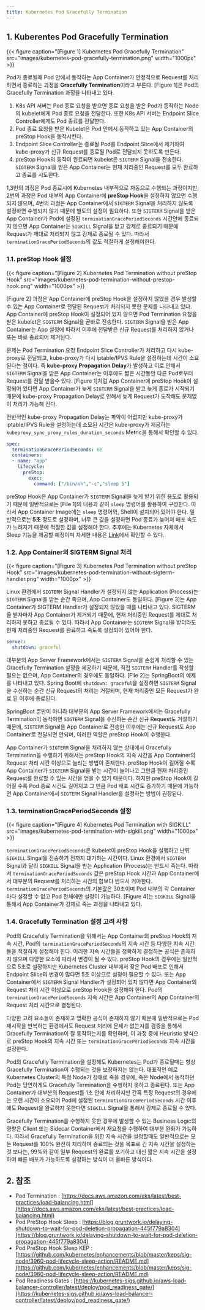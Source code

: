 ```yaml
---
title: Kubernetes Pod Gracefully Termination
---
```


## 1. Kuberentes Pod Gracefully Termination

{{< figure caption="[Figure 1] Kubernetes Pod Gracefully Termination" src="images/kubernetes-pod-gracefully-termination.png" width="1000px" >}}

Pod가 종료될때 Pod 안에서 동작하는 App Container가 안정적으로 Request를 처리하면서 종료하는 과정을 **Gracefully Termination**이라고 부른다. [Figure 1]은 Pod의 Gracefully Termination 과정을 나타내고 있다.

1. K8s API 서버는 Pod 종료 요청을 받으면 종료 요청을 받은 Pod가 동작하는 Node의 kubelet에게 Pod 종료 요청을 전달한다. 또한 K8s API 서버는 Endpoint Slice Controller에게도 Pod 종료를 전달한다.
2. Pod 종료 요청을 받은 Kubelet은 Pod 안에서 동작하고 있는 App Container의 preStop Hook을 동작시킨다.
3. Endpoint Slice Controller는 종료될 Pod를 Endpoint Slice에서 제거하여 kube-proxy가 신규 Request를 종료될 Pod로 전달되지 못하도록 만든다.
4. preStop Hook의 동작이 완료되면 kubelet은 `SIGTERM` Signal을 전송한다. `SIGTERM` Signal을 받은 App Container는 현재 처리중인 Request를 모두 완료하고 종료를 시도한다. 

1,3번의 과정은 Pod 종료시에 Kubernetes 내부적으로 자동으로 수행되는 과정이지만, 2번의 과정은 Pod 내부의 App Container에 **preStop Hook**을 설정하지 않으면 수행되지 않으며, 4번의 과정은 App Container에서 `SIGTERM` Signal을 처리하지 않도록 설정하면 수행되지 않기 때문에 별도의 설정이 필요하다. 또한 `SIGTERM` Signal을 받은 App Container가 Pod에 설정된 `terminationGracePeriodSeconds` 시간안에 종료되지 않으면 App Container는 `SIGKILL` Signal을 받고 강제로 종료되기 때문에 Request가 제대로 처리되지 않고 강제로 종료될 수 있다. 따라서 `terminationGracePeriodSeconds`의 값도 적절하게 설정해야한다.

### 1.1. preStop Hook 설정

{{< figure caption="[Figure 2] Kubernetes Pod Termination without preStop Hook" src="images/kubernetes-pod-termination-without-prestop-hook.png" width="1000px" >}}

[Figure 2] 과정은 App Container에 preStop Hook을 설정하지 않았을 경우 발생할 수 있는 App Container로 전달된 Request가 처리되지 못한 문제를 나타내고 있다. App Container에 preStop Hook이 설정되어 있지 않으면 Pod Termination 요청을 받은 kubelet은 `SIGTERM` Signal을 곧바로 전송한다. `SIGTERM` Signal을 받은 App Container는 App 설정에 따라서 이후에 전달받은 신규 Request를 처리하지 않거나 또는 바로 종료되어 제거된다.

문제는 Pod Termination 요청 Endpoint Slice Controller가 처리하고 다시 kube-proxy로 전달되고, kube-proxy가 다시 iptable/IPVS Rule을 설정하는데 시간이 소요된다는 점이다. 즉 **kube-proxy Propagation Delay**가 발생하고 이로 인해서 `SIGTERM` Signal을 받은 App Container는 이후에도 짧은 시간동안 다른 Pod로부터 Request를 전달 받을수 있다. [Figure 1]처럼 App Container에 preStop Hook이 설정되어 있다면 App Container가 늦게 `SIGTERM` Signal을 받고 늦게 종료가 시작되기 때문에 kube-proxy Propagation Delay로 인해서 늦게 Request가 도착해도 문제없이 처리가 가능해 진다.

전반적인 kube-proxy Propagation Delay는 파악이 어렵지만 kube-proxy가 iptable/IPVS Rule을 설정하는데 소모된 시간은 kube-proxy가 제공하는 `kubeproxy_sync_proxy_rules_duration_seconds` Metric을 통해서 확인할 수 있다.

```yaml {caption="[File 1] preStop Hook sleep command Example", linenos=table}
spec:
  terminationGracePeriodSeconds: 60
  containers:
  - name: "app"
    lifecycle:
      preStop:
        exec:
          command: ["/bin/sh","-c","sleep 5"]
```

preStop Hook은 App Container가 `SIGTERM` Signal을 늦게 받기 위한 용도로 활용되기 때문에 일반적으로는 [File 1]의 내용과 같이 `sleep` 명령어를 활용하여 구성한다. 따라서 App Container Image에는 `sleep` 명령어와, Shell이 설치되어 있어야 한다. 일반적으로는 **5초** 정도로 설정하며, 너무 큰 값을 설정하면 Pod 종료가 늦어져 배포 속도가 느려지기 때문에 적절한 값을 설정해야 한다. 추후에는 Kubernetes 자체에서 Sleep 기능을 제공할 예정이며 자세한 내용은 [Link](https://github.com/kubernetes/enhancements/blob/master/keps/sig-node/3960-pod-lifecycle-sleep-action/README.md)에서 확인할 수 있다.

### 1.2. App Container의 SIGTERM Signal 처리

{{< figure caption="[Figure 3] Kubernetes Pod Termination without preStop Hook" src="images/kubernetes-pod-termination-without-sigterm-handler.png" width="1000px" >}}

Linux 환경에서 `SIGTERM` Signal Handler가 설정되지 않는 Application (Process)는 `SIGTERM` Signal을 받는 순간 죽으며, App Container도 동일하다. [Figure 3]는 App Container가 SIGTERM Handler가 설정되지 않았을 때를 나타내고 있다. SIGTERM을 받자마자 App Container가 제거되기 때문에, 현재 처리중인 Request를 제대로 처리하지 못하고 종료될 수 있다. 따라서 App Container는 `SIGTERM` Signal을 받더라도 현재 처리중인 Request를 완료하고 죽도록 설정되어 있어야 한다.

```yaml {caption="[File 2] SpringBoot SIGTEM Handler Configuration", linenos=table}
server:
  shutdown: graceful
```

대부분의 App Server Framework에서는 `SIGTERM` Signal을 손쉽게 처리할 수 있는 Gracefully Termination 설정을 제공하기 때문에, 직접 `SIGTERM` Handler를 작성할 필요는 없으며, App Container의 경우에도 동일하다. [File 2]는 SpringBoot의 예제를 나타내고 있다. Spring Boot에 `shutdown: graceful`을 설정하면 `SIGTERM` Signal을 수신하는 순간 신규 Request의 처리는 거절되며, 현재 처리중인 모든 Request가 완료 된 이후에 종료된다.

SpringBoot 뿐만이 아니라 대부분의 App Server Framework에서는 Gracefully Termination이 동작하면 `SIGTERM` Signal을 수신하는 순간 신규 Request도 거절하기 때문에, `SIGTERM` Signal을 App Container로 전송한 이후에는 신규 Request도 App Container로 전달되면 안되며, 이러한 역할은 preStop Hook이 수행한다.

App Container가 `SIGTERM` Signal을 처리하지 않는 상태에서 Gracefully Termination을 수행하기 위해서는 preStop Hook의 지속 시간을 App Container의 Request 처리 시간 이상으로 늘리는 방법이 존재한다. preStop Hook이 길어질 수록 App Container가 `SIGTERM` Signal을 받는 시간이 늘어나고 그만큼 현재 처리중인 Request를 완료할 수 있는 시간을 얻을 수 있기 때문이다. 하지만 preStop Hook이 길어질 수록 Pod 종료 시간도 길어지고 그 만큼 Pod 배포 시간도 증가하기 때문에 가능하면 App Container에서 `SIGTERM` Signal Handler를 설정하는 방법이 권장된다.

### 1.3. terminationGracePeriodSeconds 설정

{{< figure caption="[Figure 4] Kubernetes Pod Termination with SIGKILL" src="images/kubernetes-pod-termination-with-sigkill.png" width="1000px" >}}

`terminationGracePeriodSeconds`은 kubelet이 preStop Hook을 실행하고 난뒤 `SIGKILL` Singal을 전송하기 전까지 대기하는 시간이다. Linux 환경에서 `SIGTERM` Signal과 달리 `SIGKILL` Signal을 받는 Application (Process)는 반드시 죽는다. 따라서 `terminationGracePeriodSeconds` 값은 preStop Hook 시간과 App Container에서 대부분의 Request를 처리하는 시간의 합보다 반드시 커야한다. `terminationGracePeriodSeconds`의 기본값은 30초이며 Pod 내부의 각 Container마다 설정할 수 없고 Pod 전체에만 설정이 가능하다. [Figure 4]는 `SIGKILL` Signal을 통해서 App Container가 강제로 죽는 과정을 나타내고 있다.

### 1.4. Gracefully Termination 설정 고려 사항

Pod의 Gracefully Termination을 위해서는 App Container의 preStop Hook의 지속 시간, Pod의 `terminationGracePeriodSeconds`의 지속 시간 등 다양한 지속 시간들을 적절하게 설정해야 한다. 이러한 지속 시간들을 정확하게 결정하는 공식은 존재하지 않으며 다양한 요소에 따라서 변경이 될 수 있다. preStop Hook의 경우에는 일반적으로 5초로 설정하지만 Kubernetes Cluster 내부에서 잦은 Pod 배포로 인해서 Endpoint Slice의 변경이 많다면 5초 이상으로 설정이 필요할 수 있다. 또는 App Container에서 `SIGTERM` Signal Handler가 설정되어 있지 않다면 App Container의 Request 처리 시간 이상으로 preStop Hook을 설정해야 한다. Pod의 `terminationGracePeriodSeconds` 지속 시간은 App Container의 App Container의 Request 처리 시간으로 결정된다.

다양한 고려 요소들이 존재하고 명확한 공식이 존재하지 않기 때문에 일반적으로는 Pod 재시작을 반복하는 환경에서도 Request 처리에 문제가 없는지를 검증을 통해서 Gracefully Termination이 잘 동작하는지를 확인하며, 이 과정 중에 Heuristic 방식으로 preStop Hook의 지속 시간 또는 `terminationGracePeriodSeconds` 지속 시간을 설정한다.

Pod의 Gracefully Termination을 설정해도 Kubernetes는 Pod가 종료될때는 항상 Gracefully Termination이 수행되는 것을 보장하지는 않는다. 대표적인 예로 Kubernetes Cluster의 특정 Node가 장애로 죽을 경우에, 죽은 Node에서 동작하던 Pod는 당연하게도 Gracefully Termination을 수행하지 못하고 종료된다. 또는 App Container가 대부분의 Request를 1초 안에 처리하지만 간혹 특정 Request의 경우에는 오랜 시간이 소요되어 Pod에 설정된 `terminationGracePeriodSeconds` 시간 이후에도 Request을 완료하지 못한다면 `SIGKILL` Signal을 통해서 강제로 종료될 수 있다.

Gracefully Termination을 수행하지 못한 경우에 발생할 수 있는 Business Logic의 영향은 Client 또는 Sidecar Container에서 재요청을 수행하여 대부분 완화가 가능하다. 따라서 Gracefully Termination을 위한 지속 시간을 설정할때도 일반적으로는 모든 Request를 100% 완전히 처리하며 종료되는 것을 목표로 긴 지속 시간을 설정하는것 보다는, 99%와 같이 일부 Request의 완료를 포기하고 대신 짧은 지속 시간을 설정하여 빠른 배포가 가능하도록 설정하는 방식이 더 올바른 방식이다.

## 2. 참조

* Pod Termination : [https://docs.aws.amazon.com/eks/latest/best-practices/load-balancing.html](https://docs.aws.amazon.com/eks/latest/best-practices/load-balancing.html)
* Pod PreStop Hook Sleep : [https://blog.gruntwork.io/delaying-shutdown-to-wait-for-pod-deletion-propagation-445f779a8304](https://blog.gruntwork.io/delaying-shutdown-to-wait-for-pod-deletion-propagation-445f779a8304)
* Pod PreStop Hook Sleep KEP : [https://github.com/kubernetes/enhancements/blob/master/keps/sig-node/3960-pod-lifecycle-sleep-action/README.md](https://github.com/kubernetes/enhancements/blob/master/keps/sig-node/3960-pod-lifecycle-sleep-action/README.md)
* Pod Readiness Gates : [https://kubernetes-sigs.github.io/aws-load-balancer-controller/latest/deploy/pod_readiness_gate/](https://kubernetes-sigs.github.io/aws-load-balancer-controller/latest/deploy/pod_readiness_gate/)
